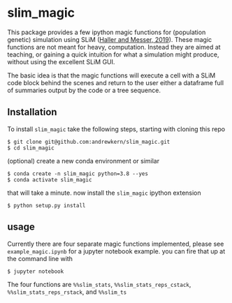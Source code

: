 # slim_magic
This package provides a few ipython magic functions
for (population genetic) simulation using SLiM 
([Haller and Messer, 2019](https://doi.org/10.1093/molbev/msy228)). 
These magic functions are not 
meant for heavy, computation.
Instead they are aimed at 
teaching, or gaining a quick
intuition for what a simulation
might produce, without
using the excellent SLiM GUI. 

The basic idea is that the magic functions will 
execute a cell with a SLiM code block behind the 
scenes and return to the user either a dataframe
full of summaries output by the code or 
a tree sequence. 

## Installation
To install `slim_magic` take the following steps, starting with
cloning this repo

```
$ git clone git@github.com:andrewkern/slim_magic.git
$ cd slim_magic
```
(optional) create a new conda environment or similar
```
$ conda create -n slim_magic python=3.8 --yes
$ conda activate slim_magic
```
that will take a minute. now install the
`slim_magic` ipython extension
```
$ python setup.py install
```
## usage
Currently there are four separate magic functions implemented, please
see `example_magic.ipynb` for a jupyter notebook example.
you can fire that up at the command line with

```
$ jupyter notebook
```

The four functions are `%%slim_stats`, `%%slim_stats_reps_cstack`, 
`%%slim_stats_reps_rstack`, and `%%slim_ts`

